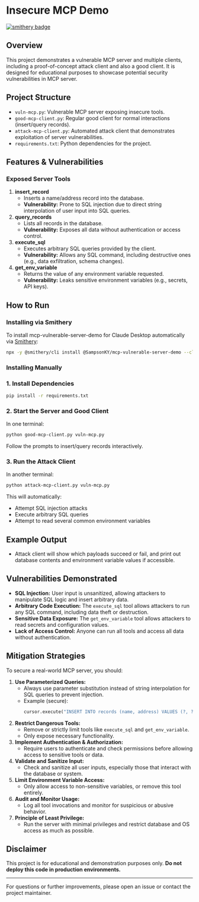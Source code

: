 # Insecure MCP Demo

[![smithery badge](https://smithery.ai/badge/@SampsonKY/mcp-vulnerable-server-demo)](https://smithery.ai/server/@SampsonKY/mcp-vulnerable-server-demo)

## Overview
This project demonstrates a vulnerable MCP server and multiple clients, including a proof-of-concept attack client and also a good client. It is designed for educational purposes to showcase potential security vulnerabilities in MCP server.

## Project Structure
- `vuln-mcp.py`: Vulnerable MCP server exposing insecure tools.
- `good-mcp-client.py`: Regular good client for normal interactions (insert/query records).
- `attack-mcp-client.py`: Automated attack client that demonstrates exploitation of server vulnerabilities.
- `requirements.txt`: Python dependencies for the project.

## Features & Vulnerabilities
### Exposed Server Tools
1. **insert_record**
   - Inserts a name/address record into the database.
   - **Vulnerability:** Prone to SQL injection due to direct string interpolation of user input into SQL queries.
2. **query_records**
   - Lists all records in the database.
   - **Vulnerability:** Exposes all data without authentication or access control.
3. **execute_sql**
   - Executes arbitrary SQL queries provided by the client.
   - **Vulnerability:** Allows any SQL command, including destructive ones (e.g., data exfiltration, schema changes).
4. **get_env_variable**
   - Returns the value of any environment variable requested.
   - **Vulnerability:** Leaks sensitive environment variables (e.g., secrets, API keys).

## How to Run

### Installing via Smithery

To install mcp-vulnerable-server-demo for Claude Desktop automatically via [Smithery](https://smithery.ai/server/@SampsonKY/mcp-vulnerable-server-demo):

```bash
npx -y @smithery/cli install @SampsonKY/mcp-vulnerable-server-demo --client claude
```

### Installing Manually
### 1. Install Dependencies
```bash
pip install -r requirements.txt
```

### 2. Start the Server and Good Client
In one terminal:
```bash
python good-mcp-client.py vuln-mcp.py
```
Follow the prompts to insert/query records interactively.

### 3. Run the Attack Client
In another terminal:
```bash
python attack-mcp-client.py vuln-mcp.py
```
This will automatically:
- Attempt SQL injection attacks
- Execute arbitrary SQL queries
- Attempt to read several common environment variables

## Example Output
- Attack client will show which payloads succeed or fail, and print out database contents and environment variable values if accessible.

## Vulnerabilities Demonstrated
- **SQL Injection:** User input is unsanitized, allowing attackers to manipulate SQL logic and insert arbitrary data.
- **Arbitrary Code Execution:** The `execute_sql` tool allows attackers to run any SQL command, including data theft or destruction.
- **Sensitive Data Exposure:** The `get_env_variable` tool allows attackers to read secrets and configuration values.
- **Lack of Access Control:** Anyone can run all tools and access all data without authentication.

## Mitigation Strategies
To secure a real-world MCP server, you should:

1. **Use Parameterized Queries:**
   - Always use parameter substitution instead of string interpolation for SQL queries to prevent injection.
   - Example (secure):
     ```python
     cursor.execute("INSERT INTO records (name, address) VALUES (?, ?)", (name, address))
     ```
2. **Restrict Dangerous Tools:**
   - Remove or strictly limit tools like `execute_sql` and `get_env_variable`.
   - Only expose necessary functionality.
3. **Implement Authentication & Authorization:**
   - Require users to authenticate and check permissions before allowing access to sensitive tools or data.
4. **Validate and Sanitize Input:**
   - Check and sanitize all user inputs, especially those that interact with the database or system.
5. **Limit Environment Variable Access:**
   - Only allow access to non-sensitive variables, or remove this tool entirely.
6. **Audit and Monitor Usage:**
   - Log all tool invocations and monitor for suspicious or abusive behavior.
7. **Principle of Least Privilege:**
   - Run the server with minimal privileges and restrict database and OS access as much as possible.

## Disclaimer
This project is for educational and demonstration purposes only. **Do not deploy this code in production environments.**

---

For questions or further improvements, please open an issue or contact the project maintainer.
